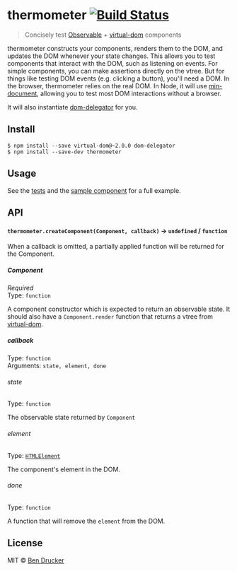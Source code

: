 # thermometer [![Build Status](https://travis-ci.org/bendrucker/thermometer.svg?branch=master)](https://travis-ci.org/bendrucker/thermometer)

> Concisely test [Observable](https://github.com/raynos/observ) + [virtual-dom](https://github.com/matt-esch/virtual-dom) components

thermometer constructs your components, renders them to the DOM, and updates the DOM whenever your state changes. This allows you to test components that interact with the DOM, such as listening on events. For simple components, you can make assertions directly on the vtree. But for things like testing DOM events (e.g. clicking a button), you'll need a DOM. In the browser, thermometer relies on the real DOM. In Node, it will use [min-document](https://github.com/raynos/min-document), allowing you to test most DOM interactions without a browser.

It will also instantiate [dom-delegator](https://github.com/raynos/dom-delegator) for you.

## Install

```
$ npm install --save virtual-dom@~2.0.0 dom-delegator
$ npm install --save-dev thermometer
```


## Usage

See the [tests](/blob/master/tests.js) and the [sample component](/blob/master/component.js) for a full example.

## API

#### `thermometer.createComponent(Component, callback)` -> `undefined` / `function`

When a callback is omitted, a partially applied function will be returned for the Component.

##### Component

*Required*  
Type: `function`

A component constructor which is expected to return an observable state. It should also have a `Component.render` function that returns a vtree from [virtual-dom](https://github.com/matt-esch/virtual-dom).

##### callback

Type: `function`  
Arguments: `state, element, done`

###### state

Type: `function`

The observable state returned by `Component`

###### element

Type: [`HTMLElement`](https://developer.mozilla.org/en-US/docs/Web/API/HTMLElement)

The component's element in the DOM.

###### done

Type: `function`

A function that will remove the `element` from the DOM.


## License

MIT © [Ben Drucker](http://bendrucker.me)
